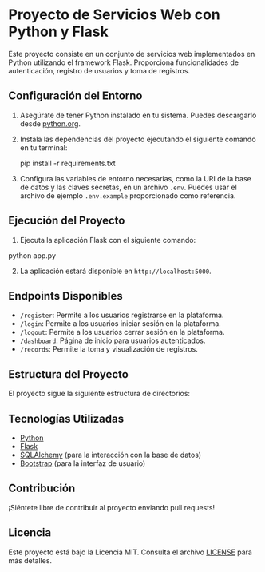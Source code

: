 # Proyecto de Servicios Web con Python y Flask

Este proyecto consiste en un conjunto de servicios web implementados en Python utilizando el framework Flask. Proporciona funcionalidades de autenticación, registro de usuarios y toma de registros.

## Configuración del Entorno

1. Asegúrate de tener Python instalado en tu sistema. Puedes descargarlo desde [python.org](https://www.python.org/).

2. Instala las dependencias del proyecto ejecutando el siguiente comando en tu terminal:

    pip install -r requirements.txt


3. Configura las variables de entorno necesarias, como la URI de la base de datos y las claves secretas, en un archivo `.env`. Puedes usar el archivo de ejemplo `.env.example` proporcionado como referencia.

## Ejecución del Proyecto

1. Ejecuta la aplicación Flask con el siguiente comando:


python app.py


2. La aplicación estará disponible en `http://localhost:5000`.

## Endpoints Disponibles

- `/register`: Permite a los usuarios registrarse en la plataforma.
- `/login`: Permite a los usuarios iniciar sesión en la plataforma.
- `/logout`: Permite a los usuarios cerrar sesión en la plataforma.
- `/dashboard`: Página de inicio para usuarios autenticados.
- `/records`: Permite la toma y visualización de registros.

## Estructura del Proyecto

El proyecto sigue la siguiente estructura de directorios:



## Tecnologías Utilizadas

- [Python](https://www.python.org/)
- [Flask](https://flask.palletsprojects.com/)
- [SQLAlchemy](https://www.sqlalchemy.org/) (para la interacción con la base de datos)
- [Bootstrap](https://getbootstrap.com/) (para la interfaz de usuario)

## Contribución

¡Siéntete libre de contribuir al proyecto enviando pull requests!

## Licencia

Este proyecto está bajo la Licencia MIT. Consulta el archivo [LICENSE](LICENSE) para más detalles.
